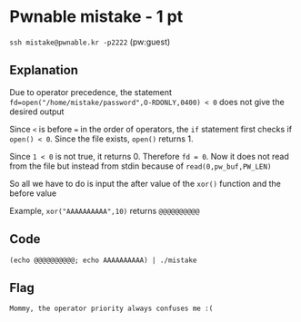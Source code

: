 # Pwnable mistake - 1 pt
`ssh mistake@pwnable.kr -p2222` (pw:guest)

## Explanation
Due to operator precedence, the statement `fd=open("/home/mistake/password",O-RDONLY,0400) < 0` does not give the desired output

Since `<` is before `=` in the order of operators, the `if` statement first checks if `open() < 0`. Since the file exists, `open()` returns 1.

Since `1 < 0` is not true, it returns 0. Therefore `fd = 0`. Now it does not read from the file but instead from stdin because of `read(0,pw_buf,PW_LEN)`

So all we have to do is input the after value of the `xor()` function and the before value

Example, `xor("AAAAAAAAAA",10)` returns `@@@@@@@@@@`

## Code
`
(echo @@@@@@@@@@; echo AAAAAAAAAA) | ./mistake
`

## Flag
`Mommy, the operator priority always confuses me :(`
